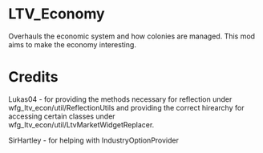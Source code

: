 # LTV_Economy
Overhauls the economic system and how colonies are managed. This mod aims to make the economy interesting.


# Credits

Lukas04 - for providing the methods necessary for reflection under wfg_ltv_econ/util/ReflectionUtils and providing the correct hirearchy for accessing certain classes under wfg_ltv_econ/util/LtvMarketWidgetReplacer.

SirHartley - for helping with IndustryOptionProvider
